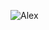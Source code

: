 <p><img src="https://github.com/alexander-wang03/alexander-wang03/raw/master/rishireadme.png" alt="Alex">
  <p align="center">
